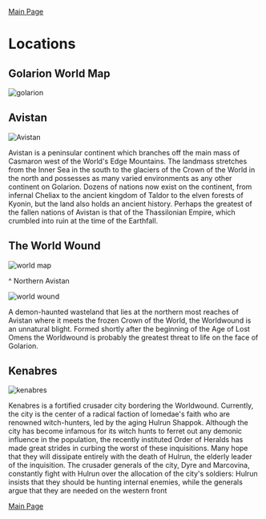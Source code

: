 [Main Page](main.md#wrath-of-the-righteous)

# Locations
## Golarion World Map
![golarion](https://static.wikia.nocookie.net/pathfinder/images/f/fb/Golarion.jpg/revision/latest/scale-to-width-down/985?cb=20131028053936)

## Avistan
![Avistan](https://static.wikia.nocookie.net/pathfinder-posse-rotr/images/f/f4/Avistan_Map.jpg/revision/latest?cb=20180715211145)

Avistan is a peninsular continent which branches off the main mass of Casmaron west of the World's Edge Mountains. The landmass stretches from the Inner Sea in the south to the glaciers of the Crown of the World in the north and possesses as many varied environments as any other continent on Golarion. Dozens of nations now exist on the continent, from infernal Cheliax to the ancient kingdom of Taldor to the elven forests of Kyonin, but the land also holds an ancient history. Perhaps the greatest of the fallen nations of Avistan is that of the Thassilonian Empire, which crumbled into ruin at the time of the Earthfall.


## The World Wound
![world map](https://static.wikia.nocookie.net/pathfinderkingmaker/images/1/17/Worldwound_map.jpg/revision/latest?cb=20180922114020)

^ Northern Avistan

![world wound](https://www.enworld.org/attachments/map-of-the-worldwound-png.58537/)

A demon-haunted wasteland that lies at the northern most reaches of Avistan where it meets the frozen Crown of the World, the Worldwound is an unnatural blight. Formed shortly after the beginning of the Age of Lost Omens the Worldwound is probably the greatest threat to life on the face of Golarion.

## Kenabres

![kenabres](https://wiki-path.lacrypte.fr/images/thumb/a/a8/Pathfinder_-_kenabres_map_.jpg/300px-Pathfinder_-_kenabres_map_.jpg)

Kenabres is a fortified crusader city bordering the Worldwound. Currently, the city is the center of a radical faction of Iomedae's faith who are renowned witch-hunters, led by the aging Hulrun Shappok. Although the city has become infamous for its witch hunts to ferret out any demonic influence in the population, the recently instituted Order of Heralds has made great strides in curbing the worst of these inquisitions. Many hope that they will dissipate entirely with the death of Hulrun, the elderly leader of the inquisition. The crusader generals of the city, Dyre and Marcovina, constantly fight with Hulrun over the allocation of the city's soldiers: Hulrun insists that they should be hunting internal enemies, while the generals argue that they are needed on the western front

[Main Page](main.md#wrath-of-the-righteous)
